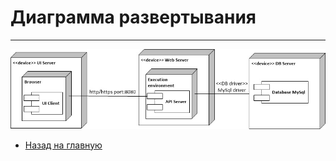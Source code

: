 # Диаграмма развертывания
---

![Развёртывания](https://github.com/evgenyv13/LaborExchange/blob/master/documentation/diagrams/deployment.jpg)

- [Назад на главную](https://github.com/evgenyv13/LaborExchange/blob/master/README.md)
